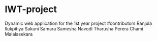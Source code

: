 # IWT-project
 Dynamic web application for the 1st year project
#contributors
 Ranjula Ilukpitiya
 Sakuni Samara
 Samesha Navodi
 Tharusha Perera
 Chami Malalasekara
